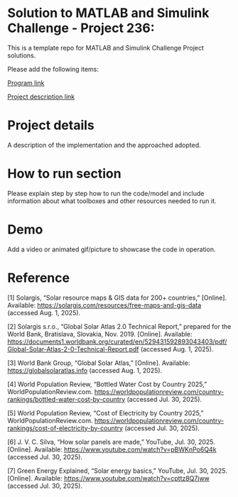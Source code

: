 # Solution to MATLAB and Simulink Challenge - Project 236: <Techno-Economic Assessment of Green Hydrogen Production>
This is a template repo for MATLAB and Simulink Challenge Project solutions.

Please add the following items:

[Program link](https://github.com/mathworks/MATLAB-Simulink-Challenge-Project-Hub)

[Project description link](https://github.com/mathworks/MATLAB-Simulink-Challenge-Project-Hub/tree/main/projects/Techno-Economic%20Assessment%20of%20Green%20Hydrogen%20Production)


# Project details
A description of the implementation and the approached adopted.

# How to run section
Please explain step by step how to run the code/model and include information about what toolboxes and other resources needed to run it.

# Demo
Add a video or animated gif/picture to showcase the code in operation.
  
# Reference
[1] Solargis, “Solar resource maps & GIS data for 200+ countries,” [Online]. Available: https://solargis.com/resources/free-maps-and-gis-data (accessed Aug. 1, 2025).

[2] Solargis s.r.o., “Global Solar Atlas 2.0 Technical Report,” prepared for the World Bank, Bratislava, Slovakia, Nov. 2019. [Online]. Available: https://documents1.worldbank.org/curated/en/529431592893043403/pdf/Global-Solar-Atlas-2-0-Technical-Report.pdf (accessed Aug. 1, 2025).

[3] World Bank Group, “Global Solar Atlas,” [Online]. Available: https://globalsolaratlas.info (accessed Aug. 1, 2025).

[4] World Population Review, “Bottled Water Cost by Country 2025,” WorldPopulationReview.com. https://worldpopulationreview.com/country-rankings/bottled-water-cost-by-country (accessed Jul. 30, 2025).

[5] World Population Review, “Cost of Electricity by Country 2025,” WorldPopulationReview.com. https://worldpopulationreview.com/country-rankings/cost-of-electricity-by-country (accessed Jul. 30, 2025).

[6] J. V. C. Silva, “How solar panels are made,” YouTube, Jul. 30, 2025. [Online]. Available: https://www.youtube.com/watch?v=pBWKnPo6Q4k (accessed Jul. 30, 2025).

[7] Green Energy Explained, “Solar energy basics,” YouTube, Jul. 30, 2025. [Online]. Available: https://www.youtube.com/watch?v=cpttz8Q7jww (accessed Jul. 30, 2025).
